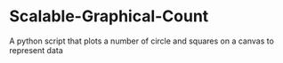 # Scalable-Graphical-Count
A python script that plots a number of circle and squares on a canvas to represent data
